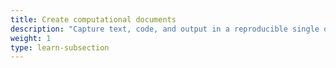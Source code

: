 ```yaml
---
title: Create computational documents
description: "Capture text, code, and output in a reproducible single document."
weight: 1
type: learn-subsection
---
```


